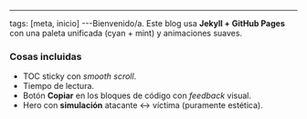 ---
tags: [meta, inicio]
---Bienvenido/a. Este blog usa **Jekyll + GitHub Pages** con una paleta unificada (cyan + mint) y animaciones suaves.

<!--more-->

### Cosas incluidas
- TOC sticky con *smooth scroll*.
- Tiempo de lectura.
- Botón **Copiar** en los bloques de código con *feedback* visual.
- Hero con **simulación** atacante ↔ víctima (puramente estética).